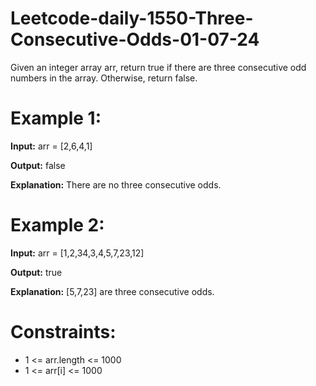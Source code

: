 # Leetcode-daily-1550-Three-Consecutive-Odds-01-07-24
Given an integer array arr, return true if there are three consecutive odd numbers in the array. Otherwise, return false.
 

# Example 1:

**Input:** arr = [2,6,4,1]

**Output:** false

**Explanation:** There are no three consecutive odds.

# Example 2:

**Input:** arr = [1,2,34,3,4,5,7,23,12]

**Output:** true

**Explanation:** [5,7,23] are three consecutive odds.
 

# Constraints:

- 1 <= arr.length <= 1000
- 1 <= arr[i] <= 1000
